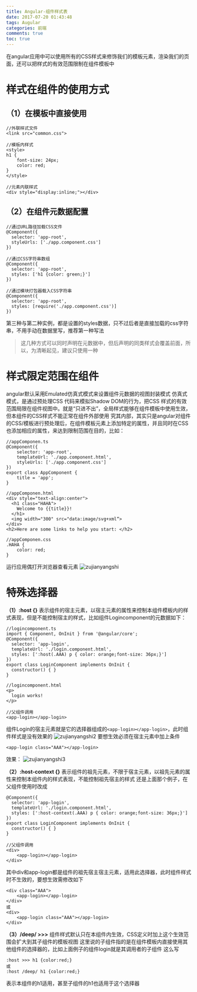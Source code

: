 ```yaml
---
title: Angular-组件样式表
date: 2017-07-20 01:43:48
tags: Augular
categories: 前端
comments: true
toc: true
---
```


在angular应用中可以使用所有的CSS样式来修饰我们的模板元素，渲染我们的页面，还可以把样式的有效范围限制在组件模板中
<!--more-->

# 样式在组件的使用方式
## （1）在模板中直接使用
    //外联样式文件
    <link src="common.css">

    //模板内样式
    <style>
    h1 {
        font-size: 24px;
        color: red;
    }
    </style>

    //元素内联样式
    <div style="display:inline;"></div>

## （2）在组件元数据配置
    //通过URL路径加载CSS文件
    @Component({
      selector: 'app-root',
      styleUrls: ['./app.component.css']
    })

    //通过CSS字符串数组
    @Component({
      selector: 'app-root',
      styles: ['h1 {color: green;}']
    })

    //通过模块打包器载入CSS字符串
    @Component({
      selector: 'app-root',
      styles: [require('./app.component.css')]
    })
第三种与第二种实例，都是设置的styles数据，只不过后者是直接加载的css字符串，不用手动在数据里写，推荐第一种写法
> 这几种方式可以同时声明在元数据中，但后声明的同类样式会覆盖前面，所以，为清晰起见，建议只使用一种

# 样式限定范围在组件
angular默认采用Emulated仿真式模式来设置组件元数据的视图封装模式
仿真式模式，是通过预处理CSS 代码来模拟Shadow DOM的行为，把CSS 样式的有效范围局限在组件视图中。就是“只进不出”，全局样式能够在组件模板中使用生效，但本组件的CSS样式不能正常在组件外部使用
究其内部，其实只是angular对组件的CSS/模板进行预处理后，在组件模板元素上添加特定的属性，并且同时在CSS也添加相应的属性，来达到限制范围在目的，比如：

    //appComponen.ts
    @Component({
        selector: 'app-root',
        templateUrl: './app.component.html',
        styleUrls: ['./app.component.css']
    })
    export class AppComponent {
        title = 'app';
    }

    //appComponen.html
    <div style="text-align:center">
      <h1 class="HAHA">
        Welcome to {{title}}!
      </h1>
      <img width="300" src="data:image/svg+xml“>
    </div>
    <h2>Here are some links to help you start: </h2>

    //appComponen.css
    .HAHA {
        color: red;
    }
运行应用偶打开浏览器查看元素
![zujianyangshi](/images/zujianyangshi.png)

# 特殊选择器
**（1）:host {}**
表示组件的宿主元素，以宿主元素的属性来控制本组件模板内的样式表现，但是不能控制宿主的样式，比如组件Logincomponent的元数据如下：

    //logincomponent.ts
    import { Component, OnInit } from '@angular/core';
    @Component({
      selector: 'app-login',
      templateUrl: './login.component.html',
      styles: [':host(.AAA) p { color: orange;font-size: 36px;}']
    })
    export class LoginComponent implements OnInit {
      constructor() { }
    }

    //logincomponent.html
    <p>
      login works!
    </p>

    //父组件调用
    <app-login></app-login>
组件Login的宿主元素就是它的选择器组成的`<app-login></app-login>`，此时组件样式是没有效果的
![zujianyangshi2](/images/zujianyangshi2.png)
要想生效必须在宿主元素中加上条件

    <app-login class="AAA"></app-login>
效果：
![zujianyangshi3](/images/zujianyangshi3.png)

**（2）:host-context {}**
表示组件的祖先元素，不限于宿主元素，以祖先元素的属性来控制本组件内的样式表现，不能控制祖先宿主的样式
还是上面那个例子，在父组件使用时改成

    @Component({
      selector: 'app-login',
      templateUrl: './login.component.html',
      styles: [':host-context(.AAA) p { color: orange;font-size: 36px;}']
    })
    export class LoginComponent implements OnInit {
      constructor() { }
    }

    //父组件调用
    <div>
        <app-login></app-login>
    </div>
其中div和app-login都是组件的祖先宿主宿主元素，适用此选择器，此时组件样式时不生效的，要想生效需修改如下

    <div class="AAA">
        <app-login></app-login>
    </div>
    或
    <div>
        <app-login class="AAA"></app-login>
    </div>

**（3）/deep/ >>>**
组件样式默认只在本组件内生效，CSS定义时加上这个生效范围会扩大到其子组件的模板视图
这里说的子组件指的是在组件模板内直接使用其他组件的选择器的，比如上面例子的组件login就是其调用者的子组件
这么写

    :host >>> h1 {color:red;}
    或
    :host /deep/ h1 {color:red;}
表示本组件的h1适用，甚至子组件的h1也适用于这个选择器
